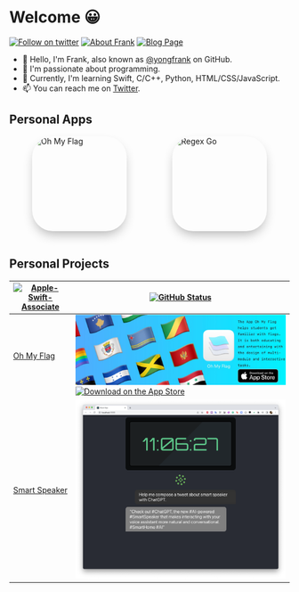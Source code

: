 <!--
 * @Author: Frank Chu
 * @Date: 2022-12-09 19:41:16
 * @LastEditors: Frank Chu
 * @LastEditTime: 2023-04-26 09:49:32
 * @FilePath: /yongfrank/README.md
 * @Description: 
 * 
 * Copyright (c) 2022 by Frank Chu, All Rights Reserved. 
-->
<!-- https://github.com/DavidAnson/markdownlint -->
<!-- markdownlint-disable MD033 -->

# Welcome 😀

[![Follow on twitter](https://img.shields.io/twitter/follow/cyongfrank)](https://twitter.com/intent/follow?screen_name=cyongfrank)
[![About Frank](https://img.shields.io/badge/Find_More_Project-yongfrank.github.io/about-9ef)](https://yongfrank.github.io/about)
[![Blog Page](https://img.shields.io/badge/Blog_Page-yongfrank.github.io-success)](https://yongfrank.github.io/)

<!-- 👋 Hello, I'm Frank. I'm passionate about programming. -->
<!-- Currently, I'm learning Swift, C/C++, Python, HTML/CSS/JavaScript. -->

- 👋 Hello, I'm Frank, also known as [@yongfrank](https://github.com/) on GitHub.
- 👀 I'm passionate about programming.
- 🌱 Currently, I'm learning Swift, C/C++, Python, HTML/CSS/JavaScript.
- 📫 You can reach me on [Twitter](https://twitter.com/cyongfrank).

## Personal Apps

<div style="
  display: flex;
  flex-wrap: wrap;
  justify-content: space-around;
">

<div>
  <a href="https://apps.apple.com/us/app/oh-my-flag/id6446227923?itscg=30200&amp;itsct=apps_box_appicon" style="box-shadow: 0px 10px 20px -5px rgba(0,0,0,0.3);width: 170px; height: 170px; border-radius: 22%; overflow: hidden; display: inline-block; vertical-align: middle;"><img src="https://is5-ssl.mzstatic.com/image/thumb/Purple126/v4/f2/12/9e/f2129e7f-aeac-1954-74e0-e09d3fe5da0b/AppIcon-1x_U007emarketing-0-7-0-85-220.png/540x540bb.jpg" alt="Oh My Flag" style="width: 170px; height: 170px; border-radius: 22%; overflow: hidden; display: inline-block; vertical-align: middle;"></a>
  <br><br>
</div>

<div>
  <a href="https://apps.apple.com/us/app/regex-go/id6447801504?itscg=30200&amp;itsct=apps_box_appicon" style="box-shadow: 0px 10px 20px -5px rgba(0,0,0,0.3);width: 170px; height: 170px; border-radius: 22%; overflow: hidden; display: inline-block; vertical-align: middle;"><img src="https://is3-ssl.mzstatic.com/image/thumb/Purple116/v4/cf/70/62/cf7062c6-2791-3d58-98f6-b74434e0b624/AppIcon-1x_U007epad-85-220.png/540x540bb.jpg" alt="Regex Go" style="width: 170px; height: 170px; border-radius: 22%; overflow: hidden; display: inline-block; vertical-align: middle;"></a>
  <br><br>
</div>

</div>

## Personal Projects

[Download]: https://github.com/yongfrank/OhMyFlag-WWDC22/blob/main/resources/download-on-the-app-store.svg
[Oh My Flag Repo Link]: https://github.com/yongfrank/OhMyFlag-WWDC22
[Credly Link]: https://www.credly.com/badges/e22ea06b-060b-4c22-b980-34d5d93cbda7/public_url

|[![Apple-Swift-Associate](https://images.credly.com/size/680x680/images/d9598c1a-2f59-49b9-b7fc-a764bf23b4d5/image.png)][Credly Link] | [![GitHub Status](https://github-readme-stats.vercel.app/api?username=yongfrank&count_private=true&hide_border=true&title_color=008EEB&icon_color=008EEB&show_icons=true)](https://github-readme-stats.vercel.app/api?username=yongfrank&count_private=true&hide_border=true&title_color=008EEB&icon_color=008EEB&show_icons=true)|
|-|-|
| [Oh My Flag](https://github.com/yongfrank/OhMyFlag-WWDC22) | [![Banner for App Store](https://github.com/yongfrank/OhMyFlag-WWDC22/blob/main/resources/banner.jpeg?raw=true)](https://apps.apple.com/app/oh-my-flag/id6446227923) [![Download on the App Store](https://yongfrank.github.io/OhMyFlag-WWDC22/resources/download-on-the-app-store.svg)](https://apps.apple.com/app/oh-my-flag/id6446227923) |
| [Smart Speaker](https://github.com/yongfrank/SmartSpeaker) | ![Smart Speaker](https://github.com/yongfrank/SmartSpeaker/raw/master/resources/screenshot.png?raw=true)|

<!-- <a href="https://www.credly.com/badges/e22ea06b-060b-4c22-b980-34d5d93cbda7/public_url">
    <img width="188" height="188" align="left" src="https://images.credly.com/size/680x680/images/d9598c1a-2f59-49b9-b7fc-a764bf23b4d5/image.png" alt="Apple-Swift-Associate" />
</a>

<a href="https://github-readme-stats.vercel.app/api?username=yongfrank&count_private=true&hide_border=true&title_color=008EEB&icon_color=008EEB&show_icons=true">
<img height="190" src="https://github-readme-stats.vercel.app/api?username=yongfrank&count_private=true&hide_border=true&title_color=008EEB&icon_color=008EEB&show_icons=true">
</a> -->


<!-- <a href="https://github.com/anuraghazra/github-readme-stats">
  <img align="right"  src="https://github-readme-stats.vercel.app/api/wakatime?username=Apollonian&layout=compact" alt="Apollo's wakatime stats" />
</a> -->

<!-- <a href="https://github-readme-stats.vercel.app/api/top-langs/?username=yongfrank&langs_count=8&layout=compact&hide_border=true&title_color=FF5600">
<img align="left" src="https://github-readme-stats.vercel.app/api/top-langs/?username=yongfrank&langs_count=8&layout=compact&hide_border=true&title_color=FF5600">
</a> -->

<!-- <a href="https://github.com/anuraghazra/github-readme-stats">
  <img align="right"  src="https://github-readme-stats.vercel.app/api?username=yongfrank&theme=gradient&bg_color=30,56CCF2,2F80ED&title_color=fff&text_color=fff&hide_rank=true" alt="Frank's GitHub stats" />
</a> -->


<!---
yongfrank/yongfrank is a ✨ special ✨ repository because its `README.md` (this file) appears on your GitHub profile.
You can click the Preview link to take a look at your changes.
--->
